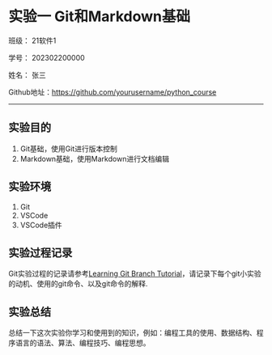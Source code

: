 # 实验一 Git和Markdown基础

班级： 21软件1

学号： 202302200000

姓名： 张三

Github地址：<https://github.com/yourusername/python_course>

---

## 实验目的

1. Git基础，使用Git进行版本控制
2. Markdown基础，使用Markdown进行文档编辑

## 实验环境

1. Git
2. VSCode
3. VSCode插件

## 实验过程记录

Git实验过程的记录请参考[Learning Git Branch Tutorial](https://gitee.com/zj204/python_course/blob/main/Experiments/LearningGitBranch-Tutorial.md)，请记录下每个git小实验的动机、使用的git命令、以及git命令的解释.

## 实验总结

总结一下这次实验你学习和使用到的知识，例如：编程工具的使用、数据结构、程序语言的语法、算法、编程技巧、编程思想。
